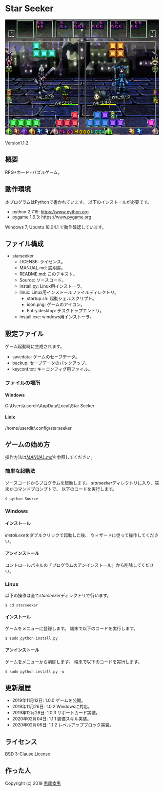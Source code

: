 # Star Seeker

![main](https://raw.githubusercontent.com/LucXyMan/storage/master/starseeker/main.png)

Version1.1.2

## 概要
RPG+カード+パズルゲーム。

## 動作環境
本プログラムはPythonで書かれています。
以下のインストールが必要です。

- python 2.7.15: https://www.python.org
- pygame 1.9.3: https://www.pygame.org

Windows 7, Ubuntu 18.04.1 で動作確認しています。

## ファイル構成
- starseeker
	- LICENSE: ライセンス。
	- MANUAL.md: 説明書。
	- README.md: このテキスト。
	- Source: ソースコード。
	- install.py: Linux用インストーラ。
	- linux: Linux用インストールファイルディレクトリ。
		- startup.sh: 起動シェルスクリプト。
		- icon.png: ゲームのアイコン。
		- Entry.desktop: デスクトップエントリ。
	- install.exe: windows用インストーラ。

## 設定ファイル
ゲーム起動時に生成されます。

- savedata: ゲームのセーブデータ。
- backup: セーブデータのバックアップ。
- keyconf.txt: キーコンフィグ用ファイル。

### ファイルの場所

#### Windows
C:\Users\userdir\AppData\Local\Star Seeker

#### Linix
/home/userdir/.config/starseeker

## ゲームの始め方
操作方法は[*MANUAL.md*](/MANUAL.md)を参照してください。

### 簡単な起動法
ソースコードからプログラムを起動します。
*starseeker*ディレクトリに入り、端末かコマンドプロンプトで、
以下のコードを実行します。

	$ python Source
	
### Windows

#### インストール
*install.exe*をダブルクリックで起動した後、
ウィザードに従って操作してください。

#### アンインストール
コントロールパネルの「プログラムのアンインストール」から削除してください。

### Linux
以下の操作は全て*starseeker*ディレクトリで行います。

	$ cd starseeker
	
#### インストール
ゲームをメニューに登録します。
端末で以下のコードを実行します。

	$ sudo python install.py

#### アンインストール
ゲームをメニューから削除します。
端末で以下のコードを実行します。

	$ sudo python install.py -u

## 更新履歴
- 2019年11月12日: 1.0.0 ゲームを公開。
- 2019年11月26日: 1.0.2 Windowsに対応。
- 2019年12月26日: 1.0.3 サポートカード実装。
- 2020年02月04日: 1.1.1 装備スキル実装。
- 2020年02月06日: 1.1.2 レベルアップブロック実装。

## ライセンス
[BSD 3-Clause License](/LICENSE)

## 作った人
Copyright (c) 2019 [黒尾幸男](https://github.com/LucXyMan)
